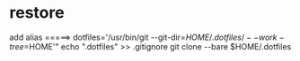 # restore
add alias =====> dotfiles='/usr/bin/git --git-dir=$HOME/.dotfiles/ --work-tree=$HOME'" 
echo ".dotfiles" >> .gitignore
git clone --bare <git-repo-url> $HOME/.dotfiles
